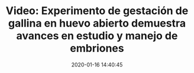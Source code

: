 ---
permalink: 	Editorial/experimento-de-gestacion-de-gallina-en-huevo-abierto
id:	176
layout: 	regularpost
title: 	"Video: Experimento de gestación de gallina en huevo abierto demuestra avances en estudio y manejo de embriones"
date:	2020-01-16 14:40:45
publish_date: 	16 de Enero de 2020
categories:	["Curiosidades","Ciencia y Tecnología"]
tags:	["Biología", "Animales", "Medicina", "Videos"]
preview_sentence:	"Con motivos didácticos, un investigador nos ofrece una ventana única al proceso de gestación "
intro_paragraph: 	"iguiendo los pasos de <a href='https://es.wikipedia.org/wiki/Nicole_Le_Douarin'>Nicole Le Douarin</a>, quien tras años de experimentación en las décadas de los 60 y los 70 logró inventar tecnologías de manipulación de embriones en quimeras, un investigador de nacionalidad China realizó este video demostrando como se puede observar la gestación de una gallina fácilmente en la modernidad."
blockquote:	"No sostengo que los animales sean superiores o incluso iguales a los humanos. El argumento para comportarse decentemente con los animales se basa en el hecho de que somos la especie superior. Somos la especie con una capacidad única de imaginación, racionalidad y elección moral, y es precisamente por eso por lo que tenemos la obligación de reconocer y respetar los derechos de los animales"
blockquote_author:	"Brigid Brophy"
other_paragraphs:	["Durante el proceso se puede notar como varios líquidos son inyectados cuidadosamente; en su mayoría, éstos corresponden a una solución salina con suplementos de calcio. De la misma manera se realizaron pequeñas incisiones en la capa plástica protectora en diferentes etapas para permitir el flujo de aire.", "En el pasado, estos experimentos resultaban en un gran número de quejas y generaban controversia; a pesar de que hoy en día es más aceptado, nunca hara falta quien defienda a los animales y abogue por el cese de este tipo de experimentos.", "Y tú, ¿qué opinas, está bien experimentar con animales si ésto resulta en un avance para la humanidad?. Deja abajo tus comentarios."]
video_file:	video176.mp4
image_file:	image176.jpg
preview_image:	previewimage176.jpg
image_legend:	"Nicole Marthe Le Douarin, Francesa reconocida internacionalmente por sus aportes a la Biología del desarrollo."
decorative_letter:	S
large_image: largeimage176.jpg
---